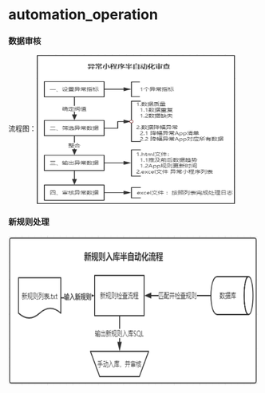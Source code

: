 # automation_operation

### 数据审核
流程图：<img src="https://github.com/VeeDou/automation_operation-/blob/master/%E8%87%AA%E5%8A%A8%E5%8C%96%E8%BF%90%E8%90%A5/%E6%95%B0%E6%8D%AE%E5%AE%A1%E6%A0%B8%E5%8D%8A%E8%87%AA%E5%8A%A8%E5%8C%96/%E6%95%B0%E6%8D%AE%E5%8D%8A%E8%87%AA%E5%8A%A8%E5%8C%96%E5%AE%A1%E6%A0%B8_%E6%B5%81%E7%A8%8B%E5%9B%BE.png" width = "400" height = "300" alt="数据审核" 
align=center>


### 新规则处理
<img 
src="https://github.com/VeeDou/automation_operation-/blob/master/%E8%87%AA%E5%8A%A8%E5%8C%96%E8%BF%90%E8%90%A5/%E8%A7%84%E5%88%99%E6%9B%B4%E6%96%B0%E5%8D%8A%E8%87%AA%E5%8A%A8%E5%8C%96/C9918B50-3D4B-4600-8D0E-578A37AE70EC.png" width = "500" height = "300" alt="新规则处理" 
align=center>

